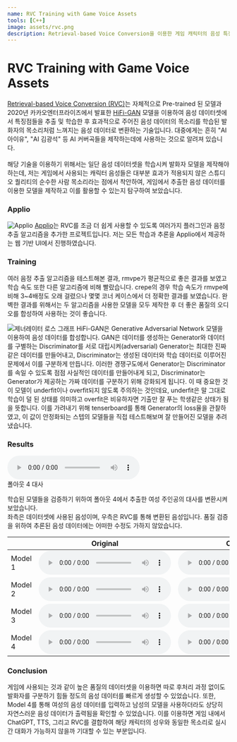 ```yaml
---
name: RVC Training with Game Voice Assets
tools: [C++]
image: assets/rvc.png
description: Retrieval-based Voice Conversion을 이용한 게임 캐릭터의 음성 특징 학습과 변환
---
```


# RVC Training with Game Voice Assets

[Retrieval-based Voice Conversion (RVC)](https://github.com/RVC-Project/Retrieval-based-Voice-Conversion-WebUI)는 자체적으로 Pre-trained 된 모델과 2020년 카카오엔터프라이즈에서 발표한 [HiFi-GAN](https://arxiv.org/pdf/2010.05646) 모델을 이용하여 음성 데이터셋에서 특징점들을 추출 및 학습한 후 효과적으로 주어진 음성 데이터의 목소리를 학습된 발화자의 목소리처럼 느껴지는 음성 데이터로 변환하는 기술입니다. 대중에게는 흔히 "AI 아이유", "AI 김광석" 등 AI 커버곡들을 제작하는데에 사용하는 것으로 알려져 있습니다.<br>
<br>
해당 기술을 이용하기 위해서는 일단 음성 데이터셋을 학습시켜 발화자 모델을 제작해야 하는데, 저는 게임에서 사용되는 캐릭터 음성들은 대부분 효과가 적용되지 않은 스튜디오 퀄리티의 순수한 사람 목소리라는 점에서 착안하여, 게임에서 추출한 음성 데이터를 이용한 모델을 제작하고 이를 활용할 수 있는지 탐구하여 보았습니다.<br>

### Applio
![Applio](assets/rvc_applio.png)
[Applio](https://applio.org/)는 RVC를 조금 더 쉽게 사용할 수 있도록 여러가지 플러그인과 음정 추출 알고리즘을 추가한 프로젝트입니다. 저는 모든 학습과 추론을 Applio에서 제공하는 웹 기반 UI에서 진행하였습니다.

### Training
여러 음정 추출 알고리즘을 테스트해본 결과, rmvpe가 평균적으로 좋은 결과를 보였고 학습 속도 또한 다른 알고리즘에 비해 빨랐습니다. crepe의 경우 학습 속도가 rmvpe에 비해 3~4배정도 오래 걸렸으나 몇몇 코너 케이스에서 더 정확한 결과를 보였습니다. 완벽한 결과를 위해서는 두 알고리즘을 사용한 모델을 모두 제작한 후 더 좋은 품질의 오디오를 합성하여 사용하는 것이 좋습니다.

![제너레이터 로스 그래프](assets/rvc_loss.png)
HiFi-GAN은 Generative Adversarial Network 모델을 이용하여 음성 데이터를 합성합니다. GAN은 데이터를 생성하는 Generator와 데이터를 구별하는 Discriminator를 서로 대립시켜(adversarial) Generator는 최대한 진짜같은 데이터를 만들어내고, Discriminator는 생성된 데이터와 학습 데이터로 이루어진 문제에서 이를 구분하게 만듭니다. 이러한 경쟁구도에서 Generator는 Discriminator를 속일 수 있도록 점점 사실적인 데이터를 만들어내게 되고, Discriminator는 Generator가 제공하는 가짜 데이터를 구분하기 위해 강화되게 됩니다. 이 때 중요한 것이 모델이 underfit이나 overfit되지 않도록 주의하는 것인데요, underfit은 말 그대로 학습이 덜 된 상태를 의미하고 overfit은 비유하자면 기출만 잘 푸는 학생같은 상태가 됨을 뜻합니다. 이를 가려내기 위해 tenserboard를 통해 Generator의 loss율을 관찰하였고, 이 값이 안정화되는 스텝의 모델들을 직접 테스트해보며 잘 만들어진 모델을 추려냈습니다.

### Results
<p class="text-center">
    <audio src="assets/rvc_fo4_original.wav" controls preload></audio><br>
    폴아웃 4 대사
</p>
학습된 모델들을 검증하기 위하여 폴아웃 4에서 추출한 여성 주인공의 대사를 변환시켜보았습니다.<br>
좌측은 데이터셋에 사용된 음성이며, 우측은 RVC를 통해 변환된 음성입니다. 품질 검증을 위하여 추론된 음성 데이터에는 어떠한 수정도 가하지 않았습니다.<br>

| |Original      | Converted
|-------|--------|---------|
Model 1    | <audio src="assets/rvc_model1_original.wav" controls preload></audio> | <audio src="assets/rvc_model1_converted.wav" controls preload></audio>
Model 2    | <audio src="assets/rvc_model2_original.wav" controls preload></audio> | <audio src="assets/rvc_model2_converted.wav" controls preload></audio>
Model 3     | <audio src="assets/rvc_model3_original.flac" controls preload></audio> | <audio src="assets/rvc_model3_converted.wav" controls preload></audio>
Model 4     | <audio src="assets/rvc_model4_original.flac" controls preload></audio> | <audio src="assets/rvc_model4_converted.wav" controls preload></audio>

### Conclusion
게임에 사용되는 것과 같이 높은 품질의 데이터셋을 이용하면 따로 후처리 과정 없이도 발화자를 구분하기 힘들 정도의 음성 데이터를 빠르게 생성할 수 있었습니다. 또한, Model 4를 통해 여성의 음성 데이터를 입력하고 남성의 모델을 사용하더라도 상당히 자연스러운 음성 데이터가 출력됨을 확인할 수 있었습니다. 이를 이용하면 게임 내에서 ChatGPT, TTS, 그리고 RVC를 결합하여 해당 캐릭터의 성우와 동일한 목소리로 실시간 대화가 가능하지 않을까 기대할 수 있는 부분입니다.
